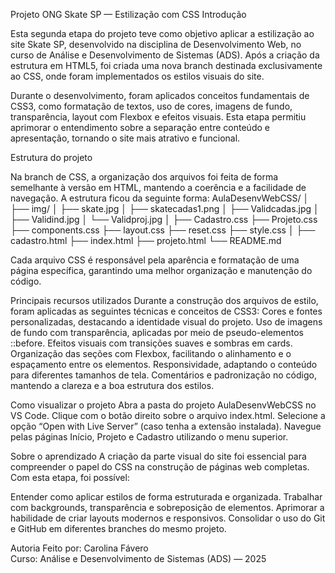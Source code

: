 Projeto ONG Skate SP — Estilização com CSS
Introdução

Esta segunda etapa do projeto teve como objetivo aplicar a estilização ao site Skate SP, desenvolvido na disciplina de Desenvolvimento Web, no curso de Análise e Desenvolvimento de Sistemas (ADS).
Após a criação da estrutura em HTML5, foi criada uma nova branch destinada exclusivamente ao CSS, onde foram implementados os estilos visuais do site.

Durante o desenvolvimento, foram aplicados conceitos fundamentais de CSS3, como formatação de textos, uso de cores, imagens de fundo, transparência, layout com Flexbox e efeitos visuais.
Esta etapa permitiu aprimorar o entendimento sobre a separação entre conteúdo e apresentação, tornando o site mais atrativo e funcional.

Estrutura do projeto

Na branch de CSS, a organização dos arquivos foi feita de forma semelhante à versão em HTML, mantendo a coerência e a facilidade de navegação.
A estrutura ficou da seguinte forma:
AulaDesenvWebCSS/
│
├── img/
│   ├── skate.jpg
│   ├── skatecadas1.png
│   ├── Validcadas.jpg
│   ├── Validind.jpg
│   └── Validproj.jpg
│
├── Cadastro.css
├── Projeto.css
├── components.css
├── layout.css
├── reset.css
├── style.css
│
├── cadastro.html
├── index.html
├── projeto.html
└── README.md

Cada arquivo CSS é responsável pela aparência e formatação de uma página específica, garantindo uma melhor organização e manutenção do código.

Principais recursos utilizados
Durante a construção dos arquivos de estilo, foram aplicadas as seguintes técnicas e conceitos de CSS3:
Cores e fontes personalizadas, destacando a identidade visual do projeto.
Uso de imagens de fundo com transparência, aplicadas por meio de pseudo-elementos ::before.
Efeitos visuais com transições suaves e sombras em cards.
Organização das seções com Flexbox, facilitando o alinhamento e o espaçamento entre os elementos.
Responsividade, adaptando o conteúdo para diferentes tamanhos de tela.
Comentários e padronização no código, mantendo a clareza e a boa estrutura dos estilos.

Como visualizar o projeto
Abra a pasta do projeto AulaDesenvWebCSS no VS Code.
Clique com o botão direito sobre o arquivo index.html.
Selecione a opção “Open with Live Server” (caso tenha a extensão instalada).
Navegue pelas páginas Início, Projeto e Cadastro utilizando o menu superior.

Sobre o aprendizado
A criação da parte visual do site foi essencial para compreender o papel do CSS na construção de páginas web completas.
Com esta etapa, foi possível:

Entender como aplicar estilos de forma estruturada e organizada.
Trabalhar com backgrounds, transparência e sobreposição de elementos.
Aprimorar a habilidade de criar layouts modernos e responsivos.
Consolidar o uso do Git e GitHub em diferentes branches do mesmo projeto.


Autoria
Feito por: Carolina Fávero  
Curso: Análise e Desenvolvimento de Sistemas (ADS) — 2025



   

